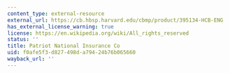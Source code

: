 ```yaml
---
content_type: external-resource
external_url: https://cb.hbsp.harvard.edu/cbmp/product/395134-HCB-ENG
has_external_license_warning: true
license: https://en.wikipedia.org/wiki/All_rights_reserved
status: ''
title: Patriot National Insurance Co
uid: f0afe5f3-d827-498d-a794-24b76b065660
wayback_url: ''
---
```

